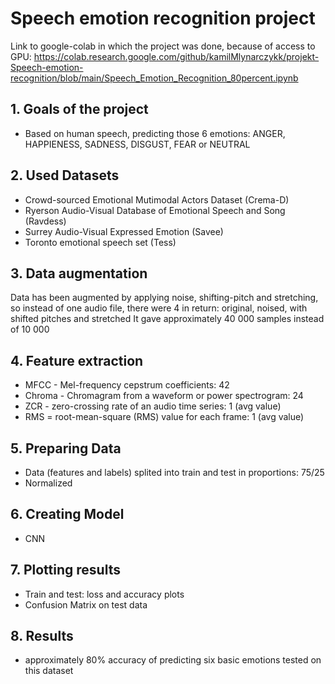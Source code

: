 # Speech emotion recognition project

Link to google-colab in which the project was done, because of access to GPU:
https://colab.research.google.com/github/kamilMlynarczykk/projekt-Speech-emotion-recognition/blob/main/Speech_Emotion_Recognition_80percent.ipynb

## 1. Goals of the project

- Based on human speech, predicting those 6 emotions: ANGER, HAPPIENESS, SADNESS, DISGUST, FEAR or NEUTRAL

## 2. Used Datasets

- Crowd-sourced Emotional Mutimodal Actors Dataset (Crema-D)
- Ryerson Audio-Visual Database of Emotional Speech and Song (Ravdess)
- Surrey Audio-Visual Expressed Emotion (Savee)
- Toronto emotional speech set (Tess)

## 3. Data augmentation

Data has been augmented by applying noise, shifting-pitch and stretching, so instead of one audio file, there were 4 in return:
original, noised, with shifted pitches and stretched
It gave approximately 40 000 samples instead of 10 000

## 4. Feature extraction

- MFCC - Mel-frequency cepstrum coefficients: 42
- Chroma - Chromagram from a waveform or power spectrogram: 24
- ZCR - zero-crossing rate of an audio time series: 1 (avg value)
- RMS = root-mean-square (RMS) value for each frame: 1 (avg value)

## 5. Preparing Data

- Data (features and labels) splited into train and test in proportions: 75/25
- Normalized

## 6. Creating Model

- CNN

## 7. Plotting results

- Train and test: loss and accuracy plots
- Confusion Matrix on test data

## 8. Results

- approximately 80% accuracy of predicting six basic emotions tested on this dataset

  
